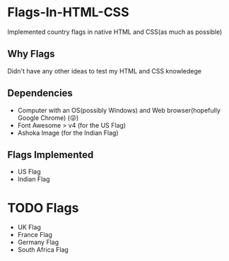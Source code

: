 # Flags-In-HTML-CSS
Implemented country flags in native HTML and CSS(as much as possible)

## Why Flags
Didn't have any other ideas to test my HTML and CSS knowledege

## Dependencies
* Computer with an OS(possibly Windows) and Web browser(hopefully Google Chrome) (:stuck_out_tongue_winking_eye:)
* Font Awesome > v4 (for the US Flag)
* Ashoka Image (for the Indian Flag)

## Flags Implemented
* US Flag
* Indian Flag

# TODO Flags
* UK Flag
* France Flag
* Germany Flag
* South Africa Flag
